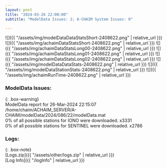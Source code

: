 ```yaml
---
layout: post
title: "2024-03-26 22:00:00"
subtitle: "ModelData Issues: 2; A-CHAIM System Issues: 0"

---
```


![]({{ "/assets/img/modelDataDataStatsShort-2408622.png" | relative_url }})
![]({{ "/assets/img/achaimDataStatsShort-2408622.png" | relative_url }})
![]({{ "/assets/img/achaimDataStatsLong00-2408622.png" | relative_url }})
![]({{ "/assets/img/achaimDataStatsLong01-2408622.png" | relative_url }})
![]({{ "/assets/img/achaimDataStatsLong02-2408622.png" | relative_url }})
![]({{ "/assets/img/modelDataDataStats-2408622.png" | relative_url }})
![]({{ "/assets/img/modelDataStationStats-2408622.png" | relative_url }})
![]({{ "/assets/img/achaimRunTime-2408622.png" | relative_url }})


### ModelData Issues:  
  
{: .box-warning}  
 ModelData report for 26-Mar-2024 22:15:07   
 /home/chaim/ACHAIM_SERVER/A-CHAIM/modelData/2024/086/22/modelData.mat   
 0% of all possible stations for IONO were downloaded. x3331   
 0% of all possible stations for SENTINEL were downloaded. x2786   
  


### Logs:  
  
{: .box-note}  
[Logs.zip]({{ "/assets/other/logs.zip" | relative_url }})  
[Log Info]({{ "/logInfo" | relative_url }})  
